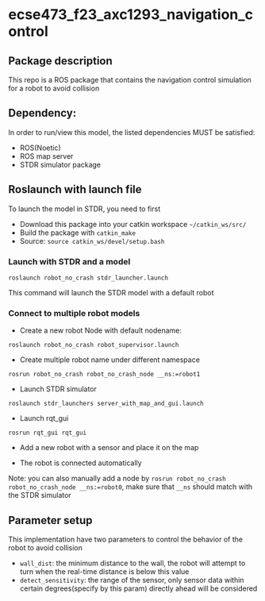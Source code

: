 # ecse473_f23_axc1293_navigation_control

## Package description
This repo is a ROS package that contains the navigation control simulation for a robot to avoid collision

## Dependency:
In order to run/view this model, the listed dependencies MUST be satisfied:
-  ROS(Noetic)
-  ROS map server
-  STDR simulator package

## Roslaunch with launch file
To launch the model in STDR, you need to first
- Download this package into your catkin workspace `~/catkin_ws/src/`
- Build the package with `catkin_make`
- Source: `source catkin_ws/devel/setup.bash`

### Launch with STDR and a model

`roslaunch robot_no_crash stdr_launcher.launch`

This command will launch the STDR model with a default robot


### Connect to multiple robot models

- Create a new robot Node with default nodename:
 
 `roslaunch robot_no_crash robot_supervisor.launch`
 
- Create multiple robot name under different namespace

`rosrun robot_no_crash robot_no_crash_node __ns:=robot1`

- Launch STDR simulator

`roslaunch stdr_launchers server_with_map_and_gui.launch`
 
- Launch rqt_gui

`rosrun rqt_gui rqt_gui`

- Add a new robot with a sensor and place it on the map

- The robot is connected automatically

Note: you can also manually add a node by `rosrun robot_no_crash robot_no_crash_node __ns:=robot0`, make sure that `__ns` should match with the STDR simulator

## Parameter setup

This implementation have two parameters to control the behavior of the robot to avoid collision

- `wall_dist`: the minimum distance to the wall, the robot will attempt to turn when the real-time distance is below this value
- `detect_sensitivity`: the range of the sensor, only sensor data within certain degrees(specify by this param) directly ahead will be considered
